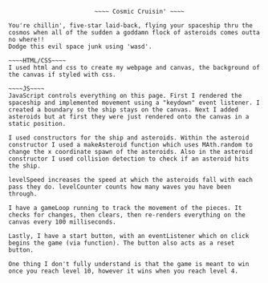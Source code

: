                             ~~~~ Cosmic Cruisin' ~~~~


~~~~Instructions~~~~
You're chillin', five-star laid-back, flying your spaceship thru the cosmos when all of the sudden a goddamn flock of asteroids comes outta no where!! 
Dodge this evil space junk using 'wasd'. 

~~~~HTML/CSS~~~~
I used html and css to create my webpage and canvas, the background of the canvas if styled with css.

~~~~JS~~~~
JavaScript controls everything on this page. First I rendered the spaceship and implemented movement using a "keydown" event listener. I created a boundary so the ship stays on the canvas. Next I added asteroids but at first they were just rendered onto the canvas in a static position. 

I used constructors for the ship and asteroids. Within the asteroid constructor I used a makeAsteroid function which uses MAth.random to change the x coordinate spawn of the asteroids. Also in the asteroid constructor I used collision detection to check if an asteroid hits the ship.

levelSpeed increases the speed at which the asteroids fall with each pass they do. levelCounter counts how many waves you have been through. 

I have a gameLoop running to track the movement of the pieces. It checks for changes, then clears, then re-renders everything on the canvas every 100 milliseconds. 

Lastly, I have a start button, with an eventListener which on click begins the game (via function). The button also acts as a reset button.

One thing I don't fully understand is that the game is meant to win once you reach level 10, however it wins when you reach level 4.